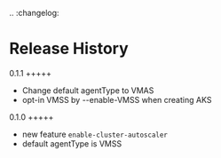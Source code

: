 .. :changelog:

Release History
===============
0.1.1
+++++
* Change default agentType to VMAS
* opt-in VMSS by --enable-VMSS when creating AKS 

0.1.0
+++++
* new feature `enable-cluster-autoscaler`
* default agentType is VMSS